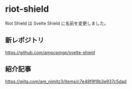 # riot-shield

Riot Shield は Svelte Shield に名前を変更しました。

## 新レポジトリ

https://github.com/ampcpmgp/svelte-shield

## 紹介記事

https://qiita.com/am_nimitz3/items/c7e48f9f9b3e937c5dad
